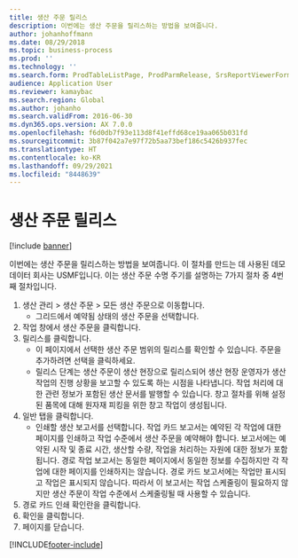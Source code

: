 ```yaml
---
title: 생산 주문 릴리스
description: 이번에는 생산 주문을 릴리스하는 방법을 보여줍니다.
author: johanhoffmann
ms.date: 08/29/2018
ms.topic: business-process
ms.prod: ''
ms.technology: ''
ms.search.form: ProdTableListPage, ProdParmRelease, SrsReportViewerForm, ProdSetupRelease
audience: Application User
ms.reviewer: kamaybac
ms.search.region: Global
ms.author: johanho
ms.search.validFrom: 2016-06-30
ms.dyn365.ops.version: AX 7.0.0
ms.openlocfilehash: f6d0db7f93e113d8f41effd68ce19aa065b031fd
ms.sourcegitcommit: 3b87f042a7e97f72b5aa73bef186c5426b937fec
ms.translationtype: HT
ms.contentlocale: ko-KR
ms.lasthandoff: 09/29/2021
ms.locfileid: "8448639"
---
```

# <a name="release-a-production-order"></a>생산 주문 릴리스

[!include [banner](../../includes/banner.md)]

이번에는 생산 주문을 릴리스하는 방법을 보여줍니다. 이 절차를 만드는 데 사용된 데모 데이터 회사는 USMF입니다. 이는 생산 주문 수명 주기를 설명하는 7가지 절차 중 4번째 절차입니다.

1. 생산 관리 > 생산 주문 > 모든 생산 주문으로 이동합니다.
    * 그리드에서 예약됨 상태의 생산 주문을 선택합니다.  
2. 작업 창에서 생산 주문을 클릭합니다.
3. 릴리스를 클릭합니다.
    * 이 페이지에서 선택한 생산 주문 범위의 릴리스를 확인할 수 있습니다. 주문을 추가하려면 선택을 클릭하세요.  
    * 릴리스 단계는 생산 주문이 생산 현장으로 릴리스되어 생산 현장 운영자가 생산 작업의 진행 상황을 보고할 수 있도록 하는 시점을 나타냅니다. 작업 처리에 대한 관련 정보가 포함된 생산 문서를 발행할 수 있습니다. 창고 절차를 위해 설정된 품목에 대해 원자재 피킹을 위한 창고 작업이 생성됩니다.  
4. 일반 탭을 클릭합니다.
    * 인쇄할 생산 보고서를 선택합니다. 작업 카드 보고서는 예약된 각 작업에 대한 페이지를 인쇄하고 작업 수준에서 생산 주문을 예약해야 합니다. 보고서에는 예약된 시작 및 종료 시간, 생산할 수량, 작업을 처리하는 자원에 대한 정보가 포함됩니다. 경로 작업 보고서는 동일한 페이지에서 동일한 정보를 수집하지만 각 작업에 대한 페이지를 인쇄하지는 않습니다. 경로 카드 보고서에는 작업만 표시되고 작업은 표시되지 않습니다. 따라서 이 보고서는 작업 스케줄링이 필요하지 않지만 생산 주문이 작업 수준에서 스케줄링될 때 사용할 수 있습니다.  
5. 경로 카드 인쇄 확인란을 클릭합니다.
6. 확인을 클릭합니다.
7. 페이지를 닫습니다.



[!INCLUDE[footer-include](../../../includes/footer-banner.md)]